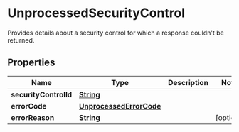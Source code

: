 

# UnprocessedSecurityControl

 Provides details about a security control for which a response couldn't be returned. 

## Properties

| Name | Type | Description | Notes |
|------------ | ------------- | ------------- | -------------|
|**securityControlId** | [**String**](String.md) |  |  |
|**errorCode** | [**UnprocessedErrorCode**](UnprocessedErrorCode.md) |  |  |
|**errorReason** | [**String**](String.md) |  |  [optional] |




